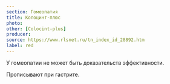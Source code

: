 ```yaml
---
section: Гомеопатия
title: Колоцинт-плюс
photo:
other: [Colocint-plus]
producer:
source: https://www.rlsnet.ru/tn_index_id_28892.htm
label: red
---
```


У гомеопатии не может быть доказательств эффективности.

Прописывают при гастрите.
